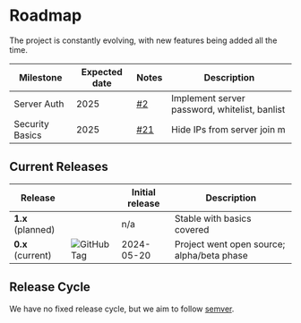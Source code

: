 # Roadmap
The project is constantly evolving, with new features being added all the time.

Milestone           | Expected date | Notes                                                                      | Description
--------------------|---------------|----------------------------------------------------------------------------|-----------------------
Server Auth         | 2025          | [#2](https://github.com/stardew-valley-dedicated-server/server/issues/2)   | Implement server password, whitelist, banlist
Security Basics     | 2025          | [#21](https://github.com/stardew-valley-dedicated-server/server/issues/21) | Hide IPs from server join m

## Current Releases
Release           |                                                                   | Initial release | Description
------------------|-------------------------------------------------------------------|-----------------|-------
**1.x** (planned) |                                                                   | n/a             | Stable with basics covered
**0.x** (current) | ![GitHub Tag](https://img.shields.io/github/v/tag/stardew-valley-dedicated-server/server?label=Latest%20Release&style=flat&colorA=18181B) | 2024-05-20      | Project went open source; alpha/beta phase

## Release Cycle
We have no fixed release cycle, but we aim to follow [semver](https://semver.org/).
